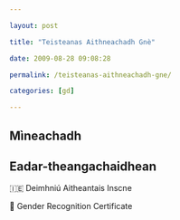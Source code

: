 ```yaml
---

layout: post

title: "Teisteanas Aithneachadh Gnè"

date: 2009-08-28 09:08:28

permalink: /teisteanas-aithneachadh-gne/

categories: [gd]

---
```


## Mìneachadh

## Eadar-theangachaidhean

&#x1f1ee;&#x1f1ea; Deimhniú Aitheantais Inscne

&#x1f3f4;&#xe0067;&#xe0062;&#xe0065;&#xe006e;&#xe0067;&#xe007f; Gender Recognition Certificate